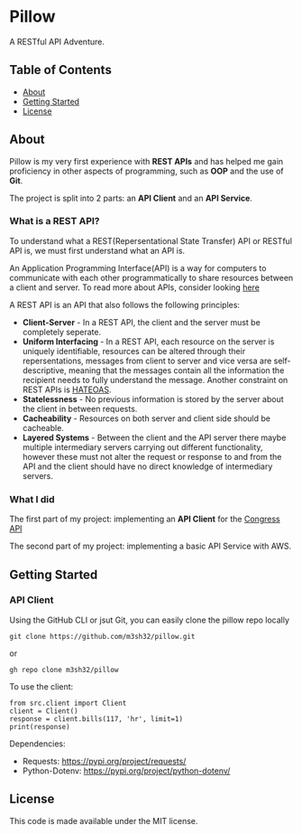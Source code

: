 # **Pillow**
A RESTful API Adventure.
## **Table of Contents**
* [About](#about)
* [Getting Started](#getting-started)
* [License](#license)
## **About**
Pillow is my very first experience with **REST APIs** and has helped me gain proficiency in other aspects of programming, such as **OOP** and the use of **Git**.

The project is split into 2 parts: an **API Client** and an **API Service**.

### What is a REST API?
To understand what a REST(Repersentational State Transfer) API or RESTful API is, we must first understand what an API is.

An Application Programming Interface(API) is a way for computers to communicate with each other programmatically to share resources between a client and server. To read more about APIs, consider looking [here](https://en.wikipedia.org/wiki/API)

A REST API is an API that also follows the following principles:
- **Client-Server** - In a REST API, the client and the server must be completely seperate.
- **Uniform Interfacing** - In a REST API, each resource on the server is uniquely identifiable, 
resources can be altered through their repersentations, messages from client to server and vice versa are self-descriptive, 
meaning that the messages contain all the information the recipient needs to fully understand the message. Another constraint on REST APIs is [HATEOAS](https://en.wikipedia.org/wiki/HATEOAS).
- **Statelessness** - No previous information is stored by the server about the client in between requests.
- **Cacheability** - Resources on both server and client side should be cacheable.
- **Layered Systems** - Between the client and the API server there maybe multiple intermediary servers carrying out different functionality, however these must not alter the request or response to and from the API and the client should have no direct knowledge of intermediary servers. 

### What I did
The first part of my project: implementing an **API Client** for the [Congress API](https://api.congress.gov/)

The second part of my project: implementing a basic API Service with AWS.


## **Getting Started**
### API Client
Using the GitHub CLI or jsut Git, you can easily clone the pillow repo locally
```console
git clone https://github.com/m3sh32/pillow.git
```

or

```
gh repo clone m3sh32/pillow
```

To use the client:
```{.py3 title="Using API Client" linenums="1"}
from src.client import Client
client = Client()
response = client.bills(117, 'hr', limit=1)
print(response)
```

Dependencies:
- Requests: https://pypi.org/project/requests/
- Python-Dotenv: https://pypi.org/project/python-dotenv/

## **License**
This code is made available under the MIT license.
